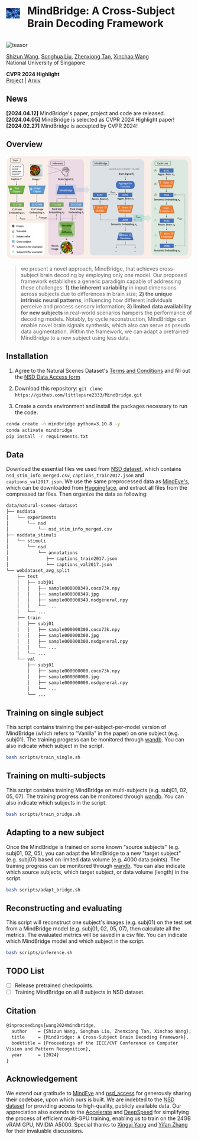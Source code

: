 <div style="display: flex; align-items: center;">
  <img src="assets/galaxy_brain.gif" alt="galaxy brain" style="height: 2em; margin-right: 20px;">
  <h1 >MindBridge: A Cross-Subject <br> Brain Decoding Framework</h1>
</div>

<!-- # MindBridge: A Cross-Subject Brain Decoding Framework -->

![teasor](assets/MindBridge_teaser.png)

[Shizun Wang](https://littlepure2333.github.io/home/), [Songhua Liu](http://121.37.94.87/), [Zhenxiong Tan](https://github.com/Yuanshi9815), [Xinchao Wang](https://sites.google.com/site/sitexinchaowang/)    
National University of Singapore

**CVPR 2024 Highlight**   
[Project](https://littlepure2333.github.io/MindBridge/) | [Arxiv]() 

## News
**[2024.04.12]** MindBridge's paper, project and code are released.    
**[2024.04.05]** MindBridge is selected as CVPR 2024 Highlight paper!    
**[2024.02.27]** MindBridge is accepted by CVPR 2024!

## Overview
![method](assets/MindBridge_method.png)

> we present a novel approach, MindBridge, that achieves cross-subject brain decoding by employing only one model. Our proposed framework establishes a generic paradigm capable of addressing these challenges: **1) the inherent variability** in input dimensions across subjects due to differences in brain size; **2) the unique intrinsic neural patterns**, influencing how different individuals perceive and process sensory information; **3) limited data availability for new subjects** in real-world scenarios hampers the performance of decoding models. 
Notably, by cycle reconstruction, MindBridge can enable novel brain signals synthesis, which also can serve as pseudo data augmentation. Within the framework, we can adapt a pretrained MindBridge to a new subject using less data.

## Installation

1. Agree to the Natural Scenes Dataset's [Terms and Conditions](https://cvnlab.slite.page/p/IB6BSeW_7o/Terms-and-Conditions) and fill out the [NSD Data Access form](https://forms.gle/xue2bCdM9LaFNMeb7)

2. Download this repository: ``git clone https://github.com/littlepure2333/MindBridge.git``

3. Create a conda environment and install the packages necessary to run the code.

```bash
conda create -n mindbridge python=3.10.8 -y
conda activate mindbridge
pip install -r requirements.txt
```

## Data

Download the essential files we used from [NSD dataset](https://natural-scenes-dataset.s3.amazonaws.com/index.html), which contains `nsd_stim_info_merged.csv`, `captions_train2017.json` and `captions_val2017.json`.
We use the same preprocessed data as [MindEye's](https://github.com/MedARC-AI/fMRI-reconstruction-NSD), which can be downloaded from [Huggingface](https://huggingface.co/datasets/pscotti/naturalscenesdataset/tree/main/webdataset_avg_split), and extract all files from the compressed tar files.
Then organize the data as following:

```
data/natural-scenes-dataset
├── nsddata
│   └── experiments
│       └── nsd
│           └── nsd_stim_info_merged.csv
├── nsddata_stimuli
│   └── stimuli
│       └── nsd
│           └── annotations
│              ├── captions_train2017.json
│              └── captions_val2017.json
└── webdataset_avg_split
    ├── test
    │   ├── subj01
    │   │   ├── sample000000349.coco73k.npy
    │   │   ├── sample000000349.jpg
    │   │   ├── sample000000349.nsdgeneral.npy
    │   │   └── ...
    │   └── ...
    ├── train
    │   ├── subj01
    │   │   ├── sample000000300.coco73k.npy
    │   │   ├── sample000000300.jpg
    │   │   ├── sample000000300.nsdgeneral.npy
    │   │   └── ...
    │   └── ...
    └── val
        ├── subj01
        │   ├── sample000000000.coco73k.npy
        │   ├── sample000000000.jpg
        │   ├── sample000000000.nsdgeneral.npy
        │   └── ...
        └── ...
```


## Training on single subject
This script contains training the per-subject-per-model version of MindBridge (which refers to "Vanilla" in the paper) on one subject (e.g. subj01). The training progress can be monitored through [wandb](https://wandb.ai/). You can also indicate which subject in the script.

```bash
bash scripts/train_single.sh
```

## Training on multi-subjects
This script contains training MindBridge on multi-subjects (e.g. subj01, 02, 05, 07). The training progress can be monitored through [wandb](https://wandb.ai/). You can also indicate which subjects in the script.

```bash
bash scripts/train_bridge.sh
```

## Adapting to a new subject
Once the MindBridge is trained on some known "source subjects" (e.g. subj01, 02, 05), you can adapt the MindBridge to a new "target subject" (e.g. subj07) based on limited data volume (e.g. 4000 data points). The training progress can be monitored through [wandb](https://wandb.ai/). You can also indicate which source subjects, which target subject, or data volume (length) in the script.

```bash
bash scripts/adapt_bridge.sh
```

## Reconstructing and evaluating
This script will reconstruct one subject's images (e.g. subj01) on the test set from a MindBridge model (e.g. subj01, 02, 05, 07), then calculate all the metrics. The evaluated metrics will be saved in a csv file. You can indicate which MindBridge model and which subject in the script.

```bash
bash scripts/inference.sh
```


## TODO List
- [ ]  Release pretrained checkpoints.
- [ ]  Training MindBridge on all 8 subjects in NSD dataset.

## Citation
```
@inproceedings{wang2024mindbridge,
  author    = {Shizun Wang, Songhua Liu, Zhenxiong Tan, Xinchao Wang},
  title     = {MindBridge: A Cross-Subject Brain Decoding Framework},
  booktitle = {Proceedings of the IEEE/CVF Conference on Computer Vision and Pattern Recognition},
  year      = {2024}
}
```

## Acknowledgement
We extend our gratitude to [MindEye](https://github.com/MedARC-AI/fMRI-reconstruction-NSD) and [nsd_access](https://github.com/tknapen/nsd_access) for generously sharing their codebase, upon which ours is built. We are indebted to the [NSD dataset](https://natural-scenes-dataset.s3.amazonaws.com/index.html) for providing access to high-quality, publicly available data. 
Our appreciation also extends to the [Accelerate](https://huggingface.co/docs/accelerate/index) and [DeepSpeed](https://huggingface.co/docs/accelerate/usage_guides/deepspeed) for simplifying the process of efficient multi-GPU training, enabling us to train on the 24GB vRAM GPU, NVIDIA A5000.
Special thanks to [Xingyi Yang](https://adamdad.github.io/) and [Yifan Zhang](https://sites.google.com/view/yifan-zhang) for their invaluable discussions.

<!-- <div align="center">
    <img src="assets/galaxy_brain.gif" alt="galaxy brain" height=100 />
</div> -->



